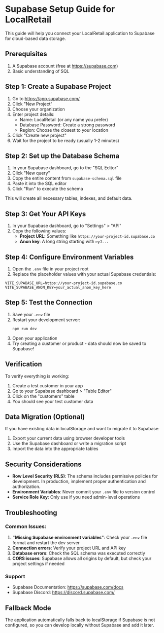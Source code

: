 # Supabase Setup Guide for LocalRetail

This guide will help you connect your LocalRetail application to Supabase for cloud-based data storage.

## Prerequisites

1. A Supabase account (free at https://supabase.com)
2. Basic understanding of SQL

## Step 1: Create a Supabase Project

1. Go to https://app.supabase.com/
2. Click "New Project"
3. Choose your organization
4. Enter project details:
   - Name: LocalRetail (or any name you prefer)
   - Database Password: Create a strong password
   - Region: Choose the closest to your location
5. Click "Create new project"
6. Wait for the project to be ready (usually 1-2 minutes)

## Step 2: Set up the Database Schema

1. In your Supabase dashboard, go to the "SQL Editor"
2. Click "New query"
3. Copy the entire content from `supabase-schema.sql` file
4. Paste it into the SQL editor
5. Click "Run" to execute the schema

This will create all necessary tables, indexes, and default data.

## Step 3: Get Your API Keys

1. In your Supabase dashboard, go to "Settings" > "API"
2. Copy the following values:
   - **Project URL**: Something like `https://your-project-id.supabase.co`
   - **Anon key**: A long string starting with `eyJ...`

## Step 4: Configure Environment Variables

1. Open the `.env` file in your project root
2. Replace the placeholder values with your actual Supabase credentials:

```env
VITE_SUPABASE_URL=https://your-project-id.supabase.co
VITE_SUPABASE_ANON_KEY=your_actual_anon_key_here
```

## Step 5: Test the Connection

1. Save your `.env` file
2. Restart your development server:
   ```bash
   npm run dev
   ```
3. Open your application
4. Try creating a customer or product - data should now be saved to Supabase!

## Verification

To verify everything is working:

1. Create a test customer in your app
2. Go to your Supabase dashboard > "Table Editor"
3. Click on the "customers" table
4. You should see your test customer data

## Data Migration (Optional)

If you have existing data in localStorage and want to migrate it to Supabase:

1. Export your current data using browser developer tools
2. Use the Supabase dashboard or write a migration script
3. Import the data into the appropriate tables

## Security Considerations

- **Row Level Security (RLS)**: The schema includes permissive policies for development. In production, implement proper authentication and authorization.
- **Environment Variables**: Never commit your `.env` file to version control
- **Service Role Key**: Only use if you need admin-level operations

## Troubleshooting

### Common Issues:

1. **"Missing Supabase environment variables"**: Check your `.env` file format and restart the dev server
2. **Connection errors**: Verify your project URL and API key
3. **Database errors**: Check the SQL schema was executed correctly
4. **CORS issues**: Supabase allows all origins by default, but check your project settings if needed

### Support

- Supabase Documentation: https://supabase.com/docs
- Supabase Discord: https://discord.supabase.com/

## Fallback Mode

The application automatically falls back to localStorage if Supabase is not configured, so you can develop locally without Supabase and add it later.
